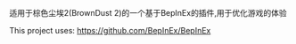 适用于棕色尘埃2(BrownDust 2)的一个基于BepInEx的插件,用于优化游戏的体验

This project uses:
  https://github.com/BepInEx/BepInEx
